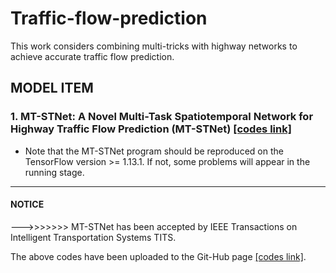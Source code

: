 # Traffic-flow-prediction
This work considers combining multi-tricks with highway networks to achieve accurate traffic flow prediction.  

## MODEL ITEM
### 1. MT-STNet: A Novel Multi-Task Spatiotemporal Network for Highway Traffic Flow Prediction (MT-STNet) [[codes link]](https://github.com/zouguojian/Traffic-flow-prediction/tree/main/MT-STNet)  
* Note that the MT-STNet program should be reproduced on the TensorFlow version >= 1.13.1. 
If not, some problems will appear in the running stage.
---

#### NOTICE   
--->>>>>>> MT-STNet has been accepted by IEEE Transactions on Intelligent Transportation Systems TITS.   

The above codes have been uploaded to the Git-Hub page [[codes link]](https://github.com/zouguojian/Traffic-flow-prediction).  
